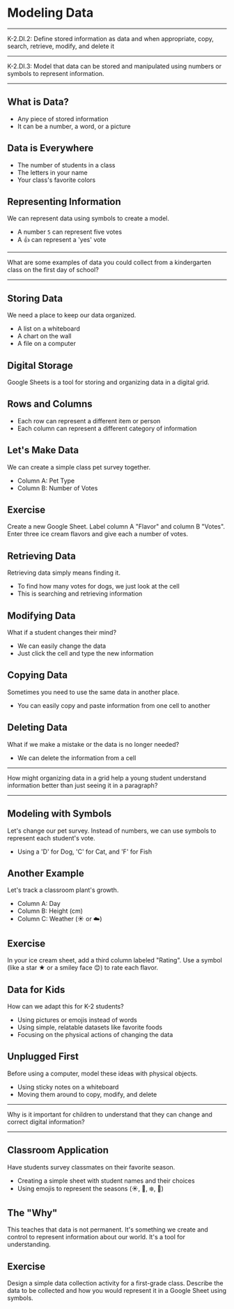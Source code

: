 # Modeling Data

---

K-2.DI.2: Define stored information as data and when appropriate, copy, search, retrieve, modify, and delete it

---

K-2.DI.3: Model that data can be stored and manipulated using numbers or symbols to represent information.

---

## What is Data?

- Any piece of stored information
- It can be a number, a word, or a picture

## Data is Everywhere

- The number of students in a class
- The letters in your name
- Your class's favorite colors

## Representing Information

We can represent data using symbols to create a model.

- A number `5` can represent five votes
- A 👍 can represent a 'yes' vote

---

What are some examples of data you could collect from a kindergarten class on the first day of school?

---

## Storing Data

We need a place to keep our data organized.

- A list on a whiteboard
- A chart on the wall
- A file on a computer

## Digital Storage

Google Sheets is a tool for storing and organizing data in a digital grid.

## Rows and Columns

- Each row can represent a different item or person
- Each column can represent a different category of information

## Let's Make Data

We can create a simple class pet survey together.

- Column A: Pet Type
- Column B: Number of Votes

## Exercise

Create a new Google Sheet. Label column A "Flavor" and column B "Votes". Enter three ice cream flavors and give each a number of votes.

## Retrieving Data

Retrieving data simply means finding it.

- To find how many votes for dogs, we just look at the cell
- This is searching and retrieving information

## Modifying Data

What if a student changes their mind?

- We can easily change the data
- Just click the cell and type the new information

## Copying Data

Sometimes you need to use the same data in another place.

- You can easily copy and paste information from one cell to another

## Deleting Data

What if we make a mistake or the data is no longer needed?

- We can delete the information from a cell

---

How might organizing data in a grid help a young student understand information better than just seeing it in a paragraph?

---

## Modeling with Symbols

Let's change our pet survey. Instead of numbers, we can use symbols to represent each student's vote.

- Using a 'D' for Dog, 'C' for Cat, and 'F' for Fish

## Another Example

Let's track a classroom plant's growth.

- Column A: Day
- Column B: Height (cm)
- Column C: Weather (☀️ or ☁️)

## Exercise

In your ice cream sheet, add a third column labeled "Rating". Use a symbol (like a star ★ or a smiley face 😊) to rate each flavor.

## Data for Kids

How can we adapt this for K-2 students?

- Using pictures or emojis instead of words
- Using simple, relatable datasets like favorite foods
- Focusing on the physical actions of changing the data

## Unplugged First

Before using a computer, model these ideas with physical objects.

- Using sticky notes on a whiteboard
- Moving them around to copy, modify, and delete

---

Why is it important for children to understand that they can change and correct digital information?

---

## Classroom Application

Have students survey classmates on their favorite season.

- Creating a simple sheet with student names and their choices
- Using emojis to represent the seasons (☀️, 🍂, ❄️, 🌷)

## The "Why"

This teaches that data is not permanent. It's something we create and control to represent information about our world. It's a tool for understanding.

## Exercise

Design a simple data collection activity for a first-grade class. Describe the data to be collected and how you would represent it in a Google Sheet using symbols.
